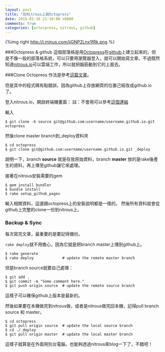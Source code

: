 ```yaml
---
layout: post
title: "在Nitrous上寫Octopress"
date: 2015-01-16 21:10:08 +0800
comments: true
categories: [octorpress, nitrous, github]
---
```


{%img right http://i.minus.com/iiGNP2Lnx1fRk.png %}

###Octopress & github
這個部落格是用[Octopress][]在[github][]上建立起來的。但是不像一般的部落格系統，可以只要用瀏覽器登入，就可以開始寫文章。不過既然知道[nitrous.io][]可以雲端工作，所以就把腦筋動到它的上面去。

[Octopress]: octopress.rog
[github]: github.com
[nitrous.io]: nitrous.io

###Clone Octopress
作法是參考[這篇文章](http://blog.zerosharp.com/clone-your-octopress-to-blog-from-two-places/)。

但是其中的程式碼有點錯誤，因為github上存放網頁的位置己經改成github.io了。

<!--more-->

登入nitrous.io，開啟終端機畫面：
註：不會用可以參考[這個連結](http://www.tomohung.com/blog/2015/01/11/nitroukai-fa-huan-jing/)

輸入
```
$ git clone -b source git@github.com:username/username.github.io.git octopress
```
 
然後clone master branch到_deploy資料夾

```
$ cd octopress
$ git clone git@github.com:username/username.github.io.git _deploy 
```

說明一下，branch **source** 就是存放原始資料，branch **master** 放的是rake後產生的資料，再上傳至github讓它來處理。

接著在nitrous安裝需要的gem
```
$ gem install bundler
$ bundle install
$ rake setup_github_pages
```
輸入相關資料，這邊跟octopress上的安裝說明都是一樣的。
然後所有資料就會從github上完整的clone一份到nitrous上。

### Backup & Sync

每次寫完文章，最重要的是要記得備份。

`rake deploy`就不用擔心，因為它就是把branch master上傳到github上。
```
$ rake generate
$ rake deploy             # update the remote master branch
```

但是branch source就要自己處理：
```
$ git add .
$ git commit -m "Some comment here." 
$ git push origin source  # update the remote source branch 
```
這樣子可以確保github上版本是最新的。

然後如果要在本機做完到nitrous做，或者是nitrous做完回本機，記得pull branch source 和 master。

```
$ cd octopress
$ git pull origin source  # update the local source branch
$ cd ./_deploy
$ git pull origin master  # update the local master branch
```

這樣子就算是在外面用別台電腦，也能夠透過nitrous來blog一下了，不錯吧！